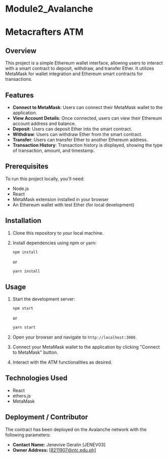 # Module2_Avalanche

# Metacrafters ATM

## Overview

This project is a simple Ethereum wallet interface, allowing users to interact with a smart contract to deposit, withdraw, and transfer Ether. It utilizes MetaMask for wallet integration and Ethereum smart contracts for transactions.

## Features

- **Connect to MetaMask**: Users can connect their MetaMask wallet to the application.
- **View Account Details**: Once connected, users can view their Ethereum account address and balance.
- **Deposit**: Users can deposit Ether into the smart contract.
- **Withdraw**: Users can withdraw Ether from the smart contract.
- **Transfer**: Users can transfer Ether to another Ethereum address.
- **Transaction History**: Transaction history is displayed, showing the type of transaction, amount, and timestamp.

## Prerequisites

To run this project locally, you'll need:

- Node.js
- React
- MetaMask extension installed in your browser
- An Ethereum wallet with test Ether (for local development)

## Installation

1. Clone this repository to your local machine.
2. Install dependencies using npm or yarn:

   ```bash
   npm install
   ```

   or

   ```bash
   yarn install
   ```

## Usage

1. Start the development server:

   ```bash
   npm start
   ```

   or

   ```bash
   yarn start
   ```

2. Open your browser and navigate to `http://localhost:3000`.

3. Connect your MetaMask wallet to the application by clicking "Connect to MetaMask" button.

4. Interact with the ATM functionalities as desired.

## Technologies Used

- React
- ethers.js
- MetaMask

## Deployment / Contributor

The contract has been deployed on the Avalanche network with the following parameters:

- **Contact Name:** Jenevive Geralin [JENEV03]
- **Owner Address:** [8211907@ntc.edu.ph]
